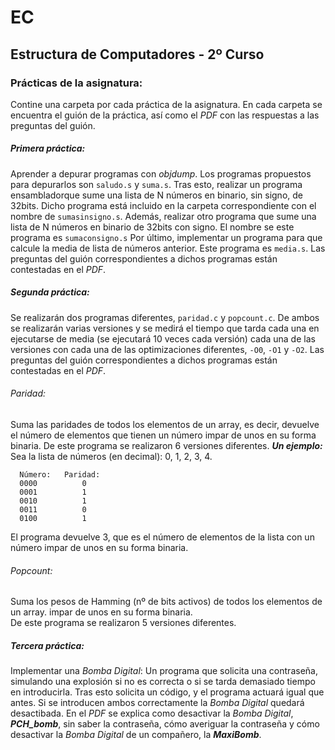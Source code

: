 # EC
## Estructura de Computadores - 2º Curso

### Prácticas de la asignatura:

Contine una carpeta por cada práctica de la asignatura. En cada carpeta se encuentra el guión de la práctica,
así como el *PDF* con las respuestas a las preguntas del guión.

##### Primera práctica: 

Aprender a depurar programas con *objdump*. Los programas propuestos para depurarlos son `saludo.s` y `suma.s`.
Tras esto, realizar un programa ensambladorque sume una lista de N números en binario, sin signo, de 32bits. 
Dicho programa está incluido en la carpeta correspondiente con el nombre de `sumasinsigno.s`. Además, realizar
otro programa que sume una lista de N números en binario de 32bits con signo. El nombre se este programa es 
`sumaconsigno.s` Por último, implementar un programa para que calcule la media de lista de números anterior. 
Este programa es `media.s`.
Las preguntas del guión correspondientes a dichos programas están contestadas en el *PDF*.

##### Segunda práctica: 

Se realizarán dos programas diferentes, `paridad.c` y `popcount.c`. De ambos se realizarán varias versiones y se 
medirá el tiempo que tarda cada una en ejecutarse de media (se ejecutará 10 veces cada versión) cada una de las 
versiones con cada una de las optimizaciones diferentes, `-O0`, `-O1` y `-O2`.
Las preguntas del guión correspondientes a dichos programas están contestadas en el *PDF*.

###### Paridad:
  Suma las paridades de todos los elementos de un array, es decir, devuelve el número de elementos que tienen un número
  impar de unos en su forma binaria. 
  De este programa se realizaron 6 versiones diferentes.
  ***Un ejemplo:***
  Sea la lista de números (en decimal): 0, 1, 2, 3, 4.
  ```
	Número:   Paridad:
	0000          0
	0001          1
	0010          1
	0011          0
	0100          1
  ```
  El programa devuelve 3, que es el número de elementos de la lista con un número impar de unos en su forma binaria.
  
###### Popcount:
  Suma los pesos de Hamming (nº de bits activos) de todos los elementos de un array.
  impar de unos en su forma binaria.  
  De este programa se realizaron 5 versiones diferentes.
  
##### Tercera práctica: 
Implementar una *Bomba Digital*: Un programa que solicita una contraseña, simulando una explosión si
no es correcta o si se tarda demasiado tiempo en introducirla. Tras esto solicita un código, y el programa 
actuará igual que antes. Si se introducen ambos correctamente la *Bomba Digital* quedará desactibada.
En el *PDF* se explica como desactivar la *Bomba Digital*, ***PCH_bomb***, sin saber la contraseña, cómo 
averiguar la contraseña y cómo desactivar la *Bomba Digital* de un compañero, la ***MaxiBomb***.
